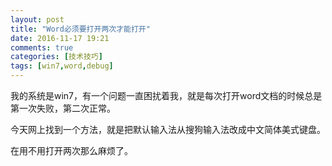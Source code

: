```yaml
---
layout: post
title: "Word必须要打开两次才能打开"
date: 2016-11-17 19:21
comments: true
categories: [技术技巧]
tags: [win7,word,debug]
---
```

我的系统是win7，有一个问题一直困扰着我，就是每次打开word文档的时候总是第一次失败，第二次正常。  

今天网上找到一个方法，就是把默认输入法从搜狗输入法改成中文简体美式键盘。  


在用不用打开两次那么麻烦了。  